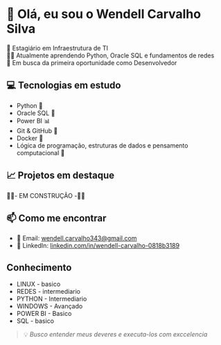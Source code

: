 # 👋 Olá, eu sou o Wendell Carvalho Silva

🎯 Estagiário em Infraestrutura de TI  
👨‍💻 Atualmente aprendendo Python, Oracle SQL e fundamentos de redes  
🚀 Em busca da primeira oportunidade como Desenvolvedor


## 💻 Tecnologias em estudo
- Python 🐍
- Oracle SQL 🧠
- Power BI 📊
- Git & GitHub 🔧
- Docker 🐳
- Lógica de programação, estruturas de dados e pensamento computacional 🧩


## 📈 Projetos em destaque
🚧🚧- EM CONSTRUÇÃO -🚧🚧


## 📫 Como me encontrar
- 📧 Email: [wendell.carvalho343@gmail.com](mailto:wendell.carvalho343@gmail.com)  
- 💼 LinkedIn: [linkedin.com/in/wendell-carvalho-0818b3189](https://www.linkedin.com/in/wendell-carvalho-0818b3189)

## Conhecimento
- LINUX - basico
- REDES - intermediario
- PYTHON - Intermediario
- WINDOWS - Avançado
- POWER BI - Basico
- SQL - basico
  

> 💡 *Busco entender meus deveres e executa-los com exccelencia*


